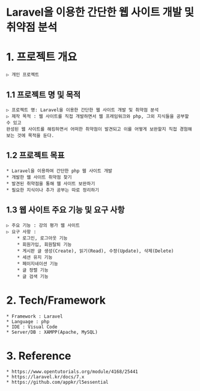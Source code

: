 # Laravel을 이용한 간단한 웹 사이트 개발 및 취약점 분석

# 1. 프로젝트 개요
    ▷ 개인 프로젝트
##	1.1 프로젝트 명 및 목적
	▷ 프로젝트 명: Laravel을 이용한 간단한 웹 사이트 개발 및 취약점 분석
    ▷ 제작 목적 : 웹 사이트를 직접 개발하면서 웹 프레임워크와 php, 그외 지식들을 공부할 수 있고 
    완성된 웹 사이트를 해킹하면서 어떠한 취약점이 발견되고 이를 어떻게 보완할지 직접 경험해보는 것에 목적을 둔다.

##	1.2 프로젝트 목표
    * Laravel을 이용하여 간단한 php 웹 사이트 개발
    * 개발한 웹 사이트 취약점 찾기
    * 발견된 취약점을 통해 웹 사이트 보완하기
    * 필요한 지식이나 추가 공부는 따로 정리하기

## 1.3 웹 사이트 주요 기능 및 요구 사항 
    ▷ 주요 기능 : 강의 평가 웹 사이트
    ▷ 요구 사항 :
        * 로그인, 로그아웃 기능
        * 회원가입, 회원탈퇴 기능
        * 게시판 글 생성(Create), 읽기(Read), 수정(Update), 삭제(Delete) 
        * 세션 유지 기능
        * 페이지네이션 기능
        * 글 정렬 기능
        * 글 검색 기능

# 2. Tech/Framework
    * Framework : Laravel
    * Language : php
    * IDE : Visual Code
    * Server/DB : XAMPP(Apache, MySQL)     

# 3. Reference
    * https://www.opentutorials.org/module/4168/25441
    * https://laravel.kr/docs/7.x
    * https://github.com/appkr/l5essential
